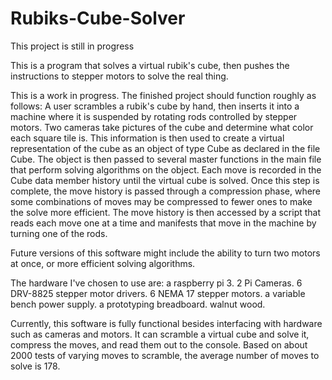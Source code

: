 # Rubiks-Cube-Solver
This project is still in progress

This is a program that solves a virtual rubik's cube, then pushes the instructions to stepper motors to solve the real thing.

This is a work in progress. The finished project should function roughly as follows: A user scrambles a rubik's cube by hand, then inserts it into a machine where it is suspended by rotating rods controlled by stepper motors. Two cameras take pictures of the cube and determine what color each square tile is. This information is then used to create a virtual representation of the cube as an object of type Cube as declared in the file Cube. The object is then passed to several master functions in the main file that perform solving algorithms on the object. Each move is recorded in the Cube data member history until the virtual cube is solved. Once this step is complete, the move history is passed through a compression phase, where some combinations of moves may be compressed to fewer ones to make the solve more efficient. The move history is then accessed by a script that reads each move one at a time and manifests that move in the machine by turning one of the rods.

Future versions of this software might include the ability to turn two motors at once, or more efficient solving algorithms.

The hardware I've chosen to use are:
a raspberry pi 3.
2 Pi Cameras.
6 DRV-8825 stepper motor drivers.
6 NEMA 17 stepper motors.
a variable bench power supply.
a prototyping breadboard.
walnut wood.

Currently, this software is fully functional besides interfacing with hardware such as cameras and motors. It can scramble a virtual cube and solve it, compress the moves, and read them out to the console. Based on about 2000 tests of varying moves to scramble, the average number of moves to solve is 178.
